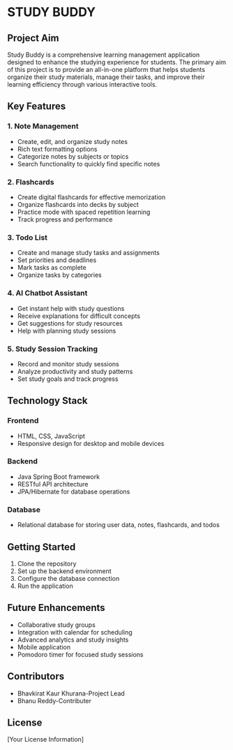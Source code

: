 # STUDY BUDDY

## Project Aim
Study Buddy is a comprehensive learning management application designed to enhance the studying experience for students. The primary aim of this project is to provide an all-in-one platform that helps students organize their study materials, manage their tasks, and improve their learning efficiency through various interactive tools.

## Key Features

### 1. Note Management
- Create, edit, and organize study notes
- Rich text formatting options
- Categorize notes by subjects or topics
- Search functionality to quickly find specific notes

### 2. Flashcards
- Create digital flashcards for effective memorization
- Organize flashcards into decks by subject
- Practice mode with spaced repetition learning
- Track progress and performance

### 3. Todo List
- Create and manage study tasks and assignments
- Set priorities and deadlines
- Mark tasks as complete
- Organize tasks by categories

### 4. AI Chatbot Assistant
- Get instant help with study questions
- Receive explanations for difficult concepts
- Get suggestions for study resources
- Help with planning study sessions

### 5. Study Session Tracking
- Record and monitor study sessions
- Analyze productivity and study patterns
- Set study goals and track progress

## Technology Stack

### Frontend
- HTML, CSS, JavaScript
- Responsive design for desktop and mobile devices

### Backend
- Java Spring Boot framework
- RESTful API architecture
- JPA/Hibernate for database operations

### Database
- Relational database for storing user data, notes, flashcards, and todos

## Getting Started
1. Clone the repository
2. Set up the backend environment
3. Configure the database connection
4. Run the application

## Future Enhancements
- Collaborative study groups
- Integration with calendar for scheduling
- Advanced analytics and study insights
- Mobile application
- Pomodoro timer for focused study sessions

## Contributors
- Bhavkirat Kaur Khurana-Project Lead
- Bhanu Reddy-Contributer

## License
[Your License Information]
